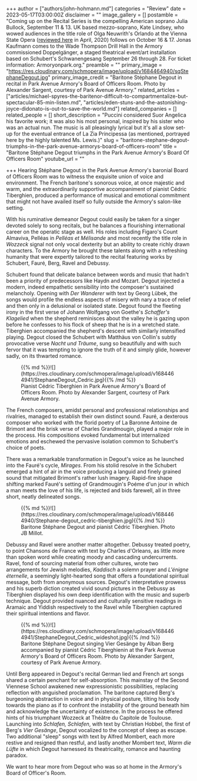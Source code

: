 +++
author = ["authors/john-hohmann.md"]
categories = "Review"
date = 2023-05-17T03:00:00Z
disclaimer = ""
image_gallery = []
postamble = "Coming up on the Recital Series is the compelling American soprano Julia Bullock, September 11 & 13. UK based mezzo-soprano, Kate Lindsey, who wowed audiences in the title role of Olga Neuwrith's Orlando at the Vienna State Opera ([reviewed here](https://www.schmopera.com/orlando-gender-bending-and-the-sound-of-androgyny-in-vienna/) in April, 2020) follows on October 16 & 17. Jonas Kaufmann comes to the Wade Thompson Drill Hall in the Armory commissioned Doppelgänger, a staged theatrical event/art installation based on Schubert's Schwanengesang September 26 through 28. For ticket information: Armoryonpark.org."
preamble = ""
primary_image = "https://res.cloudinary.com/schmopera/image/upload/v1684464940/sqStephaneDegout.jpg"
primary_image_credit = "Baritone Stéphane Degout in recital in Park Avenue Armory's Board of Officers Room. Photo by Alexander Sargent, courtesy of Park Avenue Armory."
related_articles = ["articles/michael-spyres-the-baritenor-difficult-to-compartmentalize-but-spectacular-85-min-listen.md", "articles/eden-stuns-and-the-astonishing-joyce-didonato-is-out-to-save-the-world.md"]
related_companies = []
related_people = []
short_description = "Puccini considered Suor Angelica his favorite work; it was also his most personal, inspired by his sister who was an actual nun. The music is all pleasingly lyrical but it's all a slow set-up for the eventual entrance of La Zia Principessa (as mentioned, portrayed here by the highly talented Ms. Lewis.)"
slug = "baritone-stephane-degout-triumphs-in-the-park-avenue-armorys-board-of-officers-room"
title = "Baritone Stéphane Degout triumphs in the Park Avenue Armory's Board Of Officers Room"
youtube_url = ""

+++
Hearing Stéphane Degout in the Park Avenue Armory's baronial Board of Officers Room was to witness the exquisite union of voice and environment. The French baritone's sonorous voice, at once majestic and warm, and the extraordinarily supportive accompaniment of pianist Cédric Tiberghien, produced a performance of musical and emotional commitment that might not have availed itself so fully outside the Armory's salon-like setting.

With his ruminative demeanor Degout could easily be taken for a singer devoted solely to song recitals, but he balances a flourishing international career on the operatic stage as well. His roles including Figaro's Count Almaviva, Pelléas in _Pelléas et Mélisande_ and most recently the title role in _Wozzeck_ signal not only vocal dexterity but an ability to create richly drawn characters. To the Armory he brought these talents along with a refreshing humanity that were expertly tailored to the recital featuring works by Schubert, Fauré, Berg, Ravel and Debussy. 

Schubert found that delicate balance between words and music that hadn't been a priority of predecessors like Haydn and Mozart. Degout injected a modern, indeed empathetic sensibility into the composer's sustained melancholy. Opening with _Der Wanderer_ with text by Georg Lübek, the songs would profile the endless aspects of misery with nary a trace of relief and then only in a delusional or isolated state. Degout found the fleeting irony in the first verse of Johann Wolfgang von Goethe's _Schaffer's Klagelied_ when the shepherd reminisces about the valley he is gazing upon before he confesses to his flock of sheep that he is in a wretched state. Tiberghien accompanied the shepherd's descent with similarly intensified playing. Degout closed the Schubert with Matthäus von Collin's subtly provocative verse _Nacht und Träume_, sung so beautifully and with such fervor that it was tempting to ignore the truth of it and simply glide, however sadly, on its thwarted romance.

<figure data-type="image">{{% md %}}![](https://res.cloudinary.com/schmopera/image/upload/v1684464941/StephaneDegout_Cedric.jpg){{% /md %}}

<figcaption>Pianist Cédric Tiberghien in Park Avenue Armory's Board of Officers Room. Photo by Alexander Sargent, courtesy of Park Avenue Armory.</figcaption>
</figure>

The French composers, amidst personal and professional relationships and rivalries, managed to establish their own distinct sound. Fauré, a dexterous composer who worked with the florid poetry of La Baronne Antoine de Brimont and the brisk verse of Charles Grandmougin, played a major role in the process. His compositions evoked fundamental but internalized emotions and eschewed the pervasive isolation common to Schubert's choice of poets.

There was a remarkable transformation in Degout's voice as he launched into the Fauré's cycle, _Mirages_. From his stolid resolve in the Schubert emerged a hint of air in the voice producing a languid and finely grained sound that mitigated Brimont's rather lush imagery. Rapid-fire shape shifting marked Fauré's setting of Grandmougin's Poéme d'un jour in which a man meets the love of his life, is rejected and bids farewell, all in three short, neatly delineated songs.

<figure data-type="image">{{% md %}}![](https://res.cloudinary.com/schmopera/image/upload/v1684464940/Stephane-degout_cedric-tiberghien.jpg){{% /md %}}

<figcaption>Baritone Stéphane Degout and pianist Cédric Tiberghien. Photo JB Millot.</figcaption>
</figure>

Debussy and Ravel were another matter altogether. Debussy treated poetry, to point Chansons de France with text by Charles d'Orleans, as little more than spoken word while creating moody and cascading undercurrents. Ravel, fond of sourcing material from other cultures, wrote two arrangements for Jewish melodies, _Kaddisch_ a solemn prayer and _L'énigne éternelle_, a seemingly light-hearted song that offers a foundational spiritual message, both from anonymous sources. Degout's interpretative prowess and his superb diction created vivid sound pictures in the Debussy as Tiberghien displayed his own deep identification with the music and superb technique. Degout provided nuanced and culturally sensitive readings in Aramaic and Yiddish respectively to the Ravel while Tiberghien captured their spiritual intentions and flavor.

<figure data-type="image">{{% md %}}![](https://res.cloudinary.com/schmopera/image/upload/v1684464941/StephaneDegout_Cedric_wideshot.jpg){{% /md %}}

<figcaption>Baritone Stéphane Degout singing Vier Gesänge by Alban Berg accompanied by pianist Cédric Tiberghienin at the Park Avenue Armory's Board of Officers Room. Photo by Alexander Sargent, courtesy of Park Avenue Armory. </figcaption>
</figure>

Until Berg appeared in Degout's recital German lied and French art songs shared a certain penchant for self-absorption. This mainstay of the Second Viennese School awakened new expressionistic possibilities, replacing reflection with anguished proclamation. The baritone captured Berg's burgeoning abstraction in voice and in physical posture, tilting his body towards the piano as if to confront the instability of the ground beneath him and acknowledge the uncertainty of existence. In the process he offered hints of his triumphant Wozzeck at Théâtre du Capitole de Toulouse. Launching into _Schlafen, Schlafen_, with text by Christian Hobbel, the first of Berg's _Vier Gesänge_, Degout vocalized to the concept of sleep as escape. Two additional "sleep" songs with text by Alfred Mombert, each more restive and resigned than restful, and lastly another Mombert text, _Warm die Lüfte_ in which Degout harnessed its theatricality, romance and haunting paradox.

We want to hear more from Degout who was so at home in the Armory's Board of Officer's Room.
